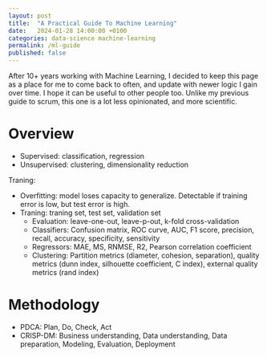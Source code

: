 ```yaml
---
layout: post
title:  "A Practical Guide To Machine Learning"
date:   2024-01-28 14:00:00 +0100
categories: data-science machine-learning
permalink: /ml-guide
published: false
---
```


After 10+ years working with Machine Learning, I decided to keep this page as a place for me to come back to often, and update with newer logic I gain over time. I hope it can be useful to other people too.
Unlike my previous guide to scrum, this one is a lot less opinionated, and more scientific.

# Overview

- Supervised: classification, regression
- Unsupervised: clustering, dimensionality reduction

Traning: 
- Overfitting: model loses capacity to generalize. Detectable if training error is low, but test error is high.
- Traning: traning set, test set, validation set
  - Evaluation: leave-one-out, leave-p-out, k-fold cross-validation
  - Classifiers: Confusion matrix, ROC curve, AUC, F1 score, precision, recall, accuracy, specificity, sensitivity
  - Regressors: MAE, MS, RNMSE, R2, Pearson correlation coefficient
  - Clustering: Partition metrics (diameter, cohesion, separation), quality metrics (dunn index, silhouette coefficient, C index), external quality metrics (rand index)

# Methodology

- PDCA: Plan, Do, Check, Act
- CRISP-DM: Business understanding, Data understanding, Data preparation, Modeling, Evaluation, Deployment